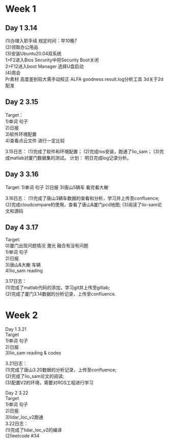 # Week 1  
## Day 1 3.14
(1)办理入职手续 规定时间：早10晚7  
(2)领取办公用品  
(3)安装Ubuntu20.04双系统     
1>F2进入Bios Security中将Security Boot关闭  
2>F12进入boot Manager 选择U盘启动  
(4)周会  
Pr素材 高度差别较大需手动校正 ALFA goodness result.log分析工具 3d关于2d配准  
  
## Day 2 3.15  
Target：  
1)单词 句子  
2)日报  
3)软件环境配置  
4)查看点云文件 进行一定比较  
  
3.15日志：
(1)完成了软件和环境配置；
(2)完成ros安装，跑通了lio_sam；
(3)完成matlab对厦门数据集的测试。
计划：
明日完成log记录分析。

## Day 3 3.16
Target:
1)单词 句子
2)日报
3)唐山5辆车 看完看大榭

3.16日志：
(1)完成了唐山3辆车数据的查看和分析，学习并上传至confluence;
(2)完成cloudcompare的使用，查看了唐山&厦门pcd地图;
(3)阅读了lio-sam论文和源码

## Day 4 3.17
Target:  
0)厦门出现问题情况 激光 融合有没有问题  
1)单词 句子  
2)日报  
3)唐山&大榭 车辆  
4)lio_sam reading  

3.17日志：  
(1)完成了matlab代码的添加，学习git并上传至gitlab;  
(2)完成了厦门3.14数据的分析记录，上传至confluence.  

# Week 2  
Day 1 3.21  
Target  
1)单词 句子  
2)日报  
3)lio_sam reading & codes  
  
3.21日志：  
(1)完成了唐山3.20数据的分析记录，上传至confluence;  
(2)完成了lio_sam论文的阅读;  
(3)配置V2的环境，需要对ROS工程进行学习  

Day 2 3.22  
Target  
1)单词 句子  
2)日报  
3)lidar_loc_v2跑通  
3.22日志：  
(1)完成了lidar_loc_v2的编译  
(2)leetcode #34  







